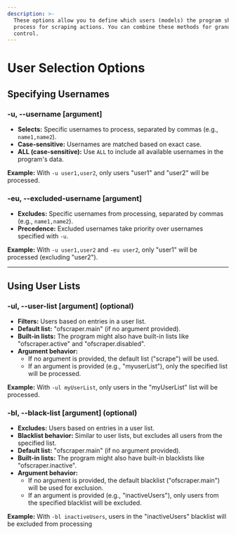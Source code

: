 ```yaml
---
description: >-
  These options allow you to define which users (models) the program should
  process for scraping actions. You can combine these methods for granular
  control.
---
```


# User Selection Options

## Specifying Usernames

### -u, --username \[argument]

* **Selects:** Specific usernames to process, separated by commas (e.g., `name1,name2`).
* **Case-sensitive:** Usernames are matched based on exact case.
* **ALL (case-sensitive):** Use `ALL` to include all available usernames in the program's data.

**Example:** With `-u user1,user2`, only users "user1" and "user2" will be processed.



### -eu, --excluded-username \[argument]

* **Excludes:** Specific usernames from processing, separated by commas (e.g., `name1,name2`).
* **Precedence:** Excluded usernames take priority over usernames specified with `-u`.

**Example:** With `-u user1,user2` and `-eu user2`, only "user1" will be processed (excluding "user2").



***

## Using User Lists

### -ul, --user-list \[argument] (optional)

* **Filters:** Users based on entries in a user list.
* **Default list:** "ofscraper.main" (if no argument provided).
* **Built-in lists:** The program might also have built-in lists like "ofscraper.active" and "ofscraper.disabled".
* **Argument behavior:**
  * If no argument is provided, the default list ("scrape") will be used.
  * If an argument is provided (e.g., "myuserList"), only the specified list will be processed.

**Example:** With `-ul myUserList`, only users in the "myUserList" list will be processed.

### -bl, --black-list \[argument] (optional)

* **Excludes:** Users based on entries in a user list.
* **Blacklist behavior:** Similar to user lists, but excludes all users from the specified list.
* **Default list:** "ofscraper.main" (if no argument provided).
* **Built-in lists:** The program might also have built-in blacklists like "ofscraper.inactive".
* **Argument behavior:**
  * If no argument is provided, the default blacklist ("ofscraper.main") will be used for exclusion.
  * If an argument is provided (e.g., "inactiveUsers"), only users from the specified blacklist will be excluded.

**Example:** With `-bl inactiveUsers`, users in the "inactiveUsers" blacklist will be excluded from processing
